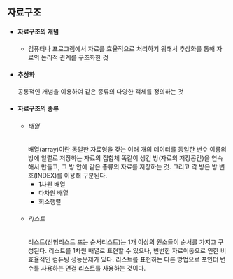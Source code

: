 ## 자료구조

* #### 자료구조의 개념
    - 컴퓨터나 프로그램에서 자료를 효율적으로 처리하기 위해서 추상화를 통해 자료의 논리적 관계를 구조화한 것
* #### 추상화
    공통적인 개념을 이용하여 같은 종류의 다양한 객체를 정의하는 것
* #### 자료구조의 종류
    * ###### 배열
        배열(array)이란 동일한 자료형을 갖는 여러 개의 데이터를 동일한 변수 이름의 방에 일렬로 저장하는 자료의 집합체
        똑같이 생긴 방(자료의 저장공간)을 연속해서 만들고, 그 방 안에 같은 종류의 자료를 저장하는 것. 그리고 각 방은 
        방 번호(INDEX)를 이용해 구분된다.
        * 1차원 배열
        * 다차원 배열
        * 희소행렬
    * ###### 리스트
        리스트(선형리스트 또는 순서리스트)는 1개 이상의 원소들이 순서를 가지고 구성된다. 리스트를 1차원 배열로 표현할 수 있으나,
        빈번한 자료이동으로 인한 비효율적인 컴퓨팅 성능문제가 있다. 리스트를 표현하는 다른 방법으로 포인터 변수를 사용하는 연결 
        리스트를 사용하는 것이다.